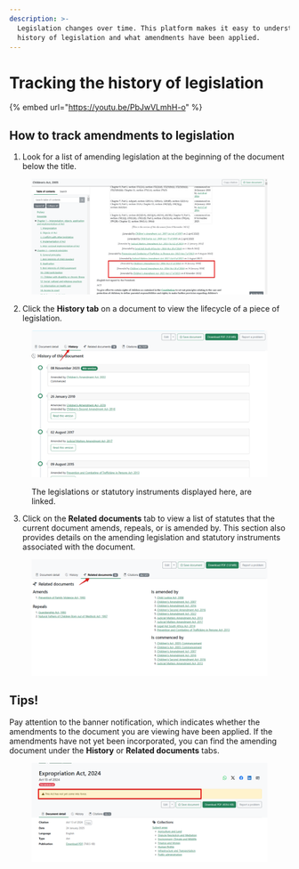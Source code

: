 ```yaml
---
description: >-
  Legislation changes over time. This platform makes it easy to understand the
  history of legislation and what amendments have been applied.
---
```


# Tracking the history of legislation

{% embed url="https://youtu.be/PbJwVLmhH-o" %}

## How to track amendments to legislation&#x20;

1. Look for a list of amending legislation at the beginning of the document below the title.

<figure><img src="../.gitbook/assets/legislation 7 (1).png" alt=""><figcaption></figcaption></figure>

2. Click the **History tab** on a document to view the lifecycle of a piece of legislation.

<figure><img src="../.gitbook/assets/legislation 8.png" alt=""><figcaption><p>The legislations or statutory instruments displayed here, are linked.</p></figcaption></figure>

3. Click on the **Related documents** tab to view a list of statutes that the current document amends, repeals, or is amended by. This section also provides details on the amending legislation and statutory instruments associated with the document.

<figure><img src="../.gitbook/assets/legislation 9.png" alt=""><figcaption></figcaption></figure>

## Tips!

Pay attention to the banner notification, which indicates whether the amendments to the document you are viewing have been applied. If the amendments have not yet been incorporated, you can find the amending document under the **History** or **Related documents** tabs.

<figure><img src="../.gitbook/assets/legislation 10.png" alt=""><figcaption></figcaption></figure>
